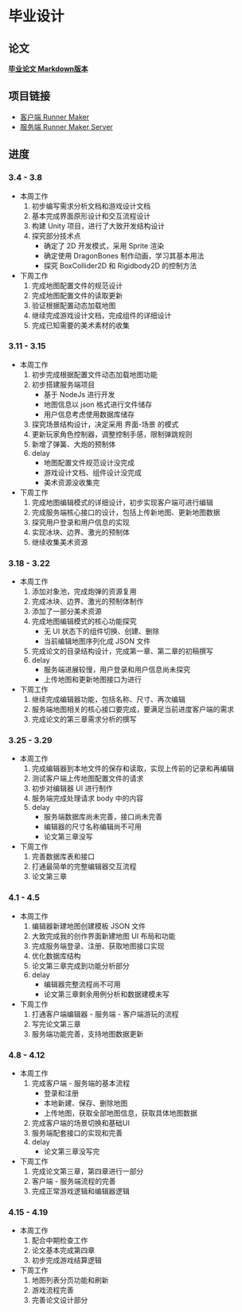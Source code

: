 # 毕业设计

## 论文
**[毕业论文 Markdown版本](https://github.com/WhiskyHou/GraduationPaper/blob/master/4-%E8%AE%BA%E6%96%87%EF%BC%88MarkDown%EF%BC%89.md)**

## 项目链接
* [客户端 Runner Maker](https://github.com/WhiskyHou/RunnerMaker)
* [服务端 Runner Maker Server](https://github.com/WhiskyHou/RunnerMakerServer)

## 进度
### 3.4 - 3.8
* 本周工作
    1. 初步编写需求分析文档和游戏设计文档
    2. 基本完成界面原形设计和交互流程设计
    3. 构建 Unity 项目，进行了大致开发结构设计
    4. 探究部分技术点
        * 确定了 2D 开发模式，采用 Sprite 渲染
        * 确定使用 DragonBones 制作动画，学习其基本用法
        * 探究 BoxCollider2D 和 Rigidbody2D 的控制方法
* 下周工作
    1. 完成地图配置文件的规范设计
    2. 完成地图配置文件的读取更新
    3. 验证根据配置动态加载地图
    4. 继续完成游戏设计文档，完成组件的详细设计
    5. 完成已知需要的美术素材的收集

### 3.11 - 3.15
* 本周工作
    1. 初步完成根据配置文件动态加载地图功能
    2. 初步搭建服务端项目
        * 基于 NodeJs 进行开发
        * 地图信息以 json 格式进行文件储存
        * 用户信息考虑使用数据库储存
    3. 探究场景结构设计，决定采用 界面-场景 的模式
    4. 更新玩家角色控制器，调整控制手感，限制弹跳规则
    5. 新增了弹簧、大炮的预制体
    6. delay
        * 地图配置文件规范设计没完成
        * 游戏设计文档、组件设计没完成
        * 美术资源没收集完
* 下周工作
    1. 完成地图编辑模式的详细设计，初步实现客户端可进行编辑
    2. 完成服务端核心接口的设计，包括上传新地图、更新地图数据
    3. 探究用户登录和用户信息的实现
    4. 实现冰块、边界、激光的预制体
    5. 继续收集美术资源

### 3.18 - 3.22
* 本周工作
    1. 添加对象池，完成炮弹的资源复用
    2. 完成冰块、边界、激光的预制体制作
    3. 添加了一部分美术资源
    4. 完成地图编辑模式的核心功能探究
        * 无 UI 状态下的组件切换、创建、删除
        * 当前编辑地图序列化成 JSON 文件
    5. 完成论文的目录结构设计，完成第一章、第二章的初稿撰写
    6. delay
        * 服务端进展较慢，用户登录和用户信息尚未探究
        * 上传地图和更新地图接口为进行
* 下周工作
    1. 继续完成编辑器功能，包括名称、尺寸、再次编辑
    2. 服务端地图相关的核心接口要完成，要满足当前进度客户端的需求
    3. 完成论文的第三章需求分析的撰写

### 3.25 - 3.29
* 本周工作
    1. 完成编辑器到本地文件的保存和读取，实现上传前的记录和再编辑
    2. 测试客户端上传地图配置文件的请求
    3. 初步对编辑器 UI 进行制作
    4. 服务端完成处理请求 body 中的内容
    5. delay
        * 服务端数据库尚未完善，接口尚未完善
        * 编辑器的尺寸名称编辑尚不可用
        * 论文第三章没写
* 下周工作
    1. 完善数据库表和接口
    2. 打通最简单的完整编辑器交互流程
    3. 论文第三章

### 4.1 - 4.5
* 本周工作
    1. 编辑器新建地图创建模板 JSON 文件
    2. 大致完成我的创作界面新建地图 UI 布局和功能
    3. 完成服务端登录、注册、获取地图接口实现
    4. 优化数据库结构
    5. 论文第三章完成到功能分析部分
    6. delay
        * 编辑器完整流程尚不可用
        * 论文第三章剩余用例分析和数据建模未写
* 下周工作
    1. 打通客户端编辑器 - 服务端 - 客户端游玩的流程
    2. 写完论文第三章
    3. 服务端功能完善，支持地图数据更新

### 4.8 - 4.12
* 本周工作
    1. 完成客户端 - 服务端的基本流程
        * 登录和注册
        * 本地新建、保存、删除地图
        * 上传地图，获取全部地图信息，获取具体地图数据
    2. 完成客户端的场景切换和基础UI
    3. 服务端配套接口的实现和完善
    4. delay
        * 论文第三章没写完
* 下周工作
    1. 完成论文第三章，第四章进行一部分
    2. 客户端 - 服务端流程的完善
    3. 完成正常游戏逻辑和编辑器逻辑

### 4.15 - 4.19
* 本周工作
    1. 配合中期检查工作
    2. 论文基本完成第四章
    3. 初步完成游戏结算逻辑
* 下周工作
    1. 地图列表分页功能和刷新
    2. 游戏流程完善
    3. 完善论文设计部分